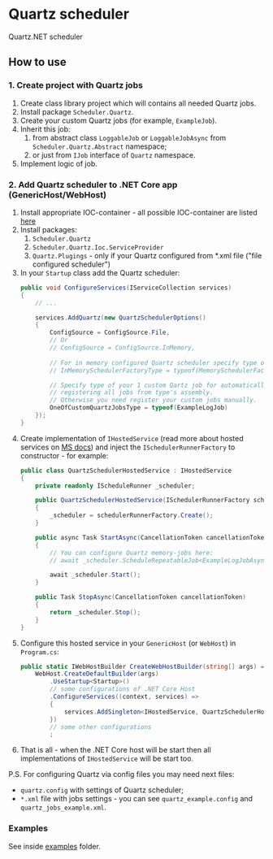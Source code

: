 ﻿# Quartz scheduler

Quartz.NET scheduler

## How to use

### 1. Create project with Quartz jobs

1. Create class library project which will contains all needed Quartz jobs.
2. Install package `Scheduler.Quartz`.
2. Create your custom Quartz jobs (for example, `ExampleJob`).
2. Inherit this job:
    1. from abstract class `LoggableJob` or `LoggableJobAsync` from `Scheduler.Quartz.Abstract` namespace;
    1. or just from `IJob` interface of `Quartz` namespace.
2. Implement logic of job.

### 2. Add Quartz scheduler to .NET Core app (GenericHost/WebHost)

1. Install appropriate IOC-container - all possible IOC-container are listed [here](../readme.md)
2. Install packages:
    1. `Scheduler.Quartz`
    2. `Scheduler.Quartz.Ioc.ServiceProvider`
    2. `Quartz.Plugings` - only if your Quartz configured from *.xml file ("file configured scheduler")
2. In your `Startup` class add the Quartz scheduler:
    ```csharp
    public void ConfigureServices(IServiceCollection services)
    {
        // ...

        services.AddQuartz(new QuartzSchedulerOptions()
        {
            ConfigSource = ConfigSource.File,
            // Or            
            // ConfigSource = ConfigSource.InMemory,
            
            // For in memory configured Quartz scheduler specify type of implementation of ISchedulerRunnerFactory:
            // InMemorySchedulerFactoryType = typeof(MemorySchedulerFactory),

            // Specify type of your 1 custom Qartz job for automatically
            // registering all jobs from type's assembly. 
            // Otherwise you need register your custom jobs manually.
            OneOfCustomQuartzJobsType = typeof(ExampleLogJob)
        });
    }
    ```
2. Create implementation of `IHostedService` (read more about hosted services on [MS docs](https://docs.microsoft.com/en-us/aspnet/core/fundamentals/host/generic-host)) and inject the `ISchedulerRunnerFactory` to constructor - for example:
    ```csharp
    public class QuartzSchedulerHostedService : IHostedService
    {
        private readonly IScheduleRunner _scheduler;

        public QuartzSchedulerHostedService(ISchedulerRunnerFactory schedulerRunnerFactory)
        {
            _scheduler = schedulerRunnerFactory.Create();
        }

        public async Task StartAsync(CancellationToken cancellationToken)
        {
            // You can configure Quartz memory-jobs here:
            // await _scheduler.ScheduleRepeatableJob<ExampleLogJobAsync>(60);

            await _scheduler.Start();
        }

        public Task StopAsync(CancellationToken cancellationToken)
        {
            return _scheduler.Stop();
        }
    }
    ```
2. Configure this hosted service in your `GenericHost` (or `WebHost`) in `Program.cs`:
    ```csharp
    public static IWebHostBuilder CreateWebHostBuilder(string[] args) => 
        WebHost.CreateDefaultBuilder(args)
            .UseStartup<Startup>()
            // some configurations of .NET Core Host
            .ConfigureServices((context, services) =>
            {            
                services.AddSingleton<IHostedService, QuartzSchedulerHostedService>();
            })
            // some other configurations
            ;
    ```
2. That is all - when the .NET Core host will be start then all implementations of `IHostedService` will be start too.

P.S. For configuring Quartz via config files you may need next files:
* `quartz.config` with settings of Quartz scheduler;
* `*.xml` file with jobs settings - you can see `quartz_example.config` and `quartz_jobs_example.xml`.

### Examples

See inside [examples](../examples) folder.
